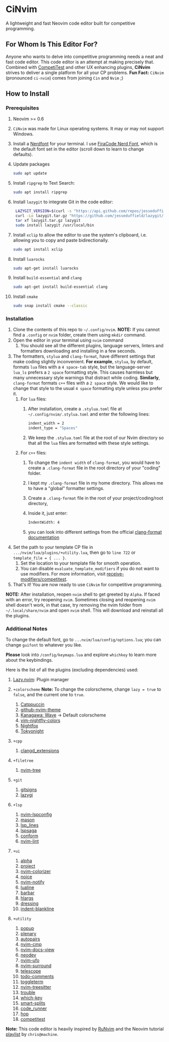 # CiNvim

A lightweight and fast Neovim code editor built for competitive programming.

## For Whom Is This Editor For?

Anyone who wants to delve into competitive programming needs a neat and fast code editor.
This code editor is an attempt at making precisely that.
Combined with [CompetiTest](https://github.com/xeluxee/competitest.nvim) and other UX enhancing plugins, **CiNvim** strives to deliver a single platform for all your CP problems.
**Fun Fact:** `CiNvim` (pronounced `ci-nvim`) comes from joining `Cin` and `Nvim` ;)

## How to Install

### Prerequisites

1. Neovim >= 0.6
2. `CiNvim` was made for Linux operating systems. It may or may not support Windows.
3. Install a [Nerdfont](https://www.nerdfonts.com/font-downloads) for your terminal. I use [FiraCode Nerd Font](https://github.com/tonsky/FiraCode), which is the default font set in the editor (scroll down to learn to change defaults).
4. Update packages

   ```sh
   sudo apt update
   ```

5. Install `ripgrep` to Text Search:

   ```sh
   sudo apt install ripgrep
   ```

6. Install `lazygit` to integrate Git in the code editor:

   ```sh
    LAZYGIT_VERSION=$(curl -s "https://api.github.com/repos/jesseduffield/lazygit/releases/latest" | grep -Po '"tag_name": "v\K[^"]*')
    curl -Lo lazygit.tar.gz "https://github.com/jesseduffield/lazygit/releases/latest/download/lazygit_${LAZYGIT_VERSION}_Linux_x86_64.tar.gz"
    tar xf lazygit.tar.gz lazygit
    sudo install lazygit /usr/local/bin
    ```

7. Install `xclip` to allow the editor to use the system's clipboard, i.e. allowing you to copy and paste bidirectionally.

   ```sh
   sudo apt install xclip
   ```

8. Install `luarocks`

   ```sh
   sudo apt-get install luarocks
   ```

9. Install `build-essential` and `clang`

   ```sh
   sudo apt-get install build-essential clang
   ```

10. Install `cmake`

    ```sh
    sudo snap install cmake --classic
    ```

### Installation

1. Clone the contents of this repo to `~/.config/nvim`.
   **NOTE:** If you cannot find a `.config` or `nvim` folder, create them using `mkdir` command.
2. Open the editor in your terminal using `nvim` command
   1. You should see all the different plugins, language servers, linters and formatters downloading and installing in a few seconds.
3. The formatters, `stylua` and `clang-format`, have different settings that make coding slightly inconvenient.
   **For example**, `stylua`, by default, formats `lua` files with a `4 space-tab` style, but the language-server `lua_ls` prefers a `2 space` formatting style. This causes harmless but many unnecessary style warnings that distract while coding.
   **Similarly**, `clang-format` formats `c++` files with a `2 space` style. We would like to change that style to the usual `4 space` formatting style unless you prefer it.
   1. For `lua` files:
        1. After installation, create a `.stylua.toml` file at `~/.config/nvim/.stylua.toml` and enter the following lines:

            ```sh
            indent_width = 2
            indent_type = "Spaces"
            ```

        2. We keep the `.stylua.toml` file at the root of our Nvim directory so that all the `lua` files are formatted with these style settings.
   2. For `c++` files:
      1. To change the `indent width` of `clang-format`, you would have to create a `.clang-format` file in the root directory of your "coding" folder.
      2. I kept my `.clang-format` file in my home directory. This allows me to have a "global" formatter settings.
      3. Create a `.clang-format` file in the root of your project/coding/root directory,
      4. Inside it, just enter:

            ```sh
            IndentWidth: 4
            ```

      5. you can look into different settings from the official [clang-format documentation](https://clang.llvm.org/docs/ClangFormatStyleOptions.html)
4. Set the path to your template CP file in `.../nvim/lua/plugins/+utility.lua`, then go to `line 722` or `template_file = { ... }`.
   1. Set the location to your template file for smooth operation.
   2. You can disable `evaluate_template_modifiers` if you do not want to use modifiers. For more information, visit [receive-modifiers/competitest](https://github.com/xeluxee/competitest.nvim?tab=readme-ov-file#receive-modifiers).
5. That's it! You are now ready to use `CiNvim` for competitive programming.

**NOTE:** After installation, reopen `nvim` shell to get greeted by `Alpha`. If faced with an error, try reopening `nvim`. Sometimes closing and reopening `nvim` shell doesn't work, in that case, try removing the nvim folder from `~/.local/share/nvim` and open `nvim` shell.
This will download and reinstall all the plugins.

### Additional Notes

To change the default font, go to `...nvim/lua/config/options.lua`; you can change `guifont` to whatever you like.

**Please** look into `/config/keymaps.lua` and explore `whichkey` to learn more about the keybindings.

Here is the list of all the plugins (excluding dependencies) used:

1. [Lazy.nvim](https://github.com/folke/lazy.nvim): Plugin manager
2. `+colorscheme`
**Note:** To change the colorscheme, change `lazy = true` to `false`, and the current one to `true`.

   1. [Catppuccin](https://github.com/catppuccin/nvim)
   2. [github-nvim-theme](https://github.com/projekt0n/github-nvim-theme)
   3. [Kanagawa: Wave](https://github.com/rebelot/kanagawa.nvim) -> Default colorscheme
   4. [vim-nightfly-colors](https://github.com/bluz71/vim-nightfly-colors)
   5. [Nightfox](https://github.com/EdenEast/nightfox.nvim)
   6. [Tokyonight](https://github.com/folke/tokyonight.nvim)
1. `+cpp`
   1. [clangd_extensions](https://github.com/p00f/clangd_extensions.nvim)
2. `+filetree`
   1. [nvim-tree](https://github.com/nvim-tree/nvim-tree.lua)
5. `+git`
   1. [gitsigns](https://github.com/lewis6991/gitsigns.nvim)
   2. [lazygi](https://github.com/kdheepak/lazygit.nvim)
6. `+lsp`
   1. [nvim-lspconfig](https://github.com/neovim/nvim-lspconfig)
   2. [mason](https://github.com/williamboman/mason.nvim)
   3. [lsp_lines](https://git.sr.ht/~whynothugo/lsp_lines.nvim)
   4. [lspsaga](https://github.com/nvimdev/lspsaga.nvim)
   5. [conform](https://github.com/stevearc/conform.nvim)
   6. [nvim-lint](https://github.com/mfussenegger/nvim-lint)
7. `+ui`
   1. [alpha](https://github.com/goolord/alpha-nvim)
   2. [project](https://github.com/ahmedkhalf/project.nvim)
   3. [nvim-colorizer](https://github.com/norcalli/nvim-colorizer.lua)
   4. [noice](https://github.com/folke/noice.nvim)
   5. [nvim-notify](https://github.com/rcarriga/nvim-notify)
   6. [lualine](https://github.com/nvim-lualine/lualine.nvim)
   7. [barbar](https://github.com/romgrk/barbar.nvim)
   8. [hlargs](https://github.com/m-demare/hlargs.nvim)
   9. [dressing](https://github.com/stevearc/dressing.nvim)
   10. [indent-blankline](https://github.com/lukas-reineke/indent-blankline.nvim)
8. `+utility`
    1. [popup](https://github.com/nvim-lua/popup.nvim)
    2. [plenary](https://github.com/nvim-lua/plenary.nvim)
    3. [autopairs](https://github.com/windwp/nvim-autopairs)
    4. [nvim-cmp](https://github.com/hrsh7th/nvim-cmp)
    5. [nvim-docs-view](https://github.com/amrbashir/nvim-docs-view)
    6. [neodev](https://github.com/folke/neodev.nvim)
    7. [nvim-ufo](https://github.com/kevinhwang91/nvim-ufo)
    8. [nvim-surround](https://github.com/kylechui/nvim-surround)
    9. [telescope](https://github.com/nvim-telescope/telescope.nvim)
    10. [todo-comments](https://github.com/folke/todo-comments.nvim)
    11. [toggleterm](https://github.com/akinsho/toggleterm.nvim)
    12. [nvim-treesitter](https://github.com/nvim-treesitter/nvim-treesitter)
    13. [trouble](https://github.com/folke/trouble.nvim)
    14. [which-key](https://github.com/folke/which-key.nvim)
    15. [smart-splits](https://github.com/mrjones2014/smart-splits.nvim)
    16. [code_runner](https://github.com/CRAG666/code_runner.nvim)
    17. [hop](https://github.com/hadronized/hop.nvim)
    18. [competitest](https://github.com/xeluxee/competitest.nvim)

**Note:** This code editor is heavily inspired by [RuNvim](https://github.com/Civitasv/runvim) and the Neovim tutorial [playlist](https://www.youtube.com/watch?v=ctH-a-1eUME&list=PLhoH5vyxr6Qq41NFL4GvhFp-WLd5xzIzZ) by `chris@machine`.
